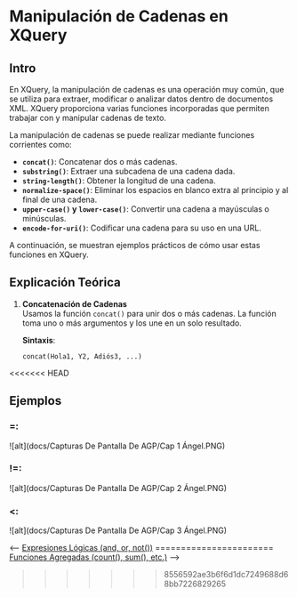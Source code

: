 # Manipulación de Cadenas en XQuery

## Intro

En XQuery, la manipulación de cadenas es una operación muy común, que se utiliza para extraer, modificar o analizar datos dentro de documentos XML. XQuery proporciona varias funciones incorporadas que permiten trabajar con y manipular cadenas de texto. 

La manipulación de cadenas se puede realizar mediante funciones corrientes como:

- **`concat()`**: Concatenar dos o más cadenas.
- **`substring()`**: Extraer una subcadena de una cadena dada.
- **`string-length()`**: Obtener la longitud de una cadena.
- **`normalize-space()`**: Eliminar los espacios en blanco extra al principio y al final de una cadena.
- **`upper-case()` y `lower-case()`**: Convertir una cadena a mayúsculas o minúsculas.
- **`encode-for-uri()`**: Codificar una cadena para su uso en una URL.

A continuación, se muestran ejemplos prácticos de cómo usar estas funciones en XQuery.

## Explicación Teórica

1. **Concatenación de Cadenas**  
   Usamos la función `concat()` para unir dos o más cadenas. La función toma uno o más argumentos y los une en un solo resultado.

   **Sintaxis**:  
   ```xquery
   concat(Hola1, Y2, Adiós3, ...)

<<<<<<< HEAD
## Ejemplos
### =:  
![alt](docs/Capturas De Pantalla De AGP/Cap 1 Ángel.PNG)
### !=: 
![alt](docs/Capturas De Pantalla De AGP/Cap 2 Ángel.PNG)
### <: 
![alt](docs/Capturas De Pantalla De AGP/Cap 3 Ángel.PNG)

<-- [Expresiones Lógicas (and, or, not())](./carlosHdz.md) ======================= [Funciones Agregadas (count(), sum(), etc.)](./gabriel.md) -->
>>>>>>> 8556592ae3b6f6d1dc7249688d68bb7226829265
